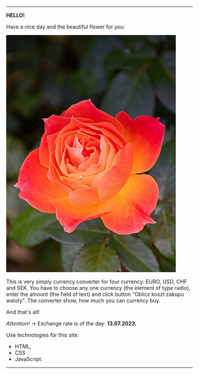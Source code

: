 **********************************************
**HELLO!**

Have a nice day and the beautiful flower for you:


![kwiatek](Images/roza2.jpg)





This is very simply currency converter for four currency: EURO, USD, CHF and SEK. 
You have to choose any one currency (the element of type radio), enter the amount (the field of text) and click button "Oblicz koszt zakupu waluty". 
The converter show, how much you can currency buy.

And that's all! 

*Attention!* -> Exchange rate is of the day: **13.07.2023.**


Use technologies for this site:
- HTML,
- CSS 
- JavaScript.

**********************************************
